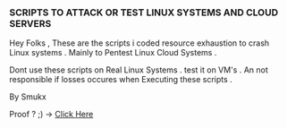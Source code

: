 ### SCRIPTS TO ATTACK OR TEST LINUX SYSTEMS AND CLOUD SERVERS 

Hey Folks , These are the scripts i coded resource exhaustion to crash Linux systems . Mainly to Pentest Linux Cloud Systems .

Dont use these scripts on Real Linux Systems . test it on VM's . An not responsible if losses occures when Executing these scripts . 

By Smukx

Proof ? ;) -> <a href="http://bitcloud.bitsathy.ac.in" > Click Here </a>
